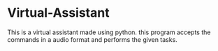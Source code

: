 # Virtual-Assistant
This is a virtual assistant made using python. this program accepts the commands in a audio format and performs the given tasks.

